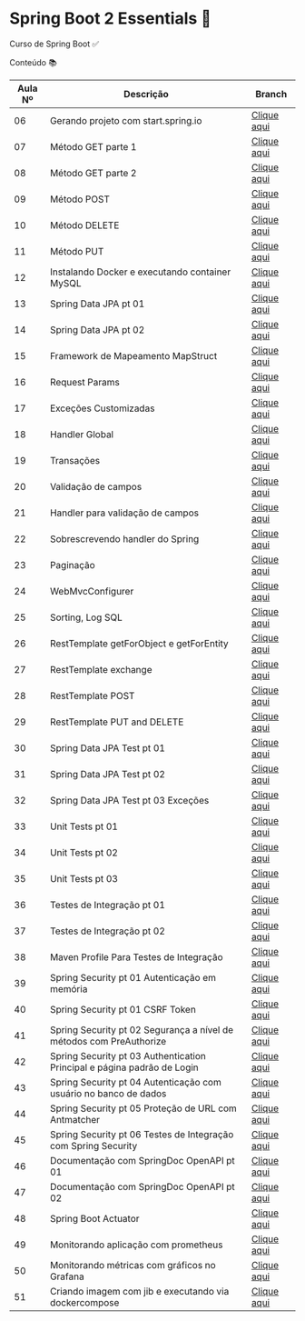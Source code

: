 # Spring Boot 2 Essentials :rocket:

Curso de Spring Boot :white_check_mark:

Conteúdo :books: 

|Aula Nº | Descrição | Branch |
| -  | ----  | --------- |
|06 | Gerando projeto com start.spring.io | [Clique aqui](https://github.com/Erikomoreira/springboot-essentials/tree/aula_06/src/main/java/br/com/erik/springboot) |
|07 | Método GET parte 1 | [Clique aqui](https://github.com/Erikomoreira/springboot-essentials/tree/aula_07/src/main/java/br/com/erik/springboot) |
|08 | Método GET parte 2 | [Clique aqui](https://github.com/Erikomoreira/springboot-essentials/tree/aula_08/src/main/java/br/com/erik/springboot) |
|09 | Método POST | [Clique aqui](https://github.com/Erikomoreira/springboot-essentials/tree/aula_09/src/main/java/br/com/erik/springboot) |
|10 | Método DELETE | [Clique aqui](https://github.com/Erikomoreira/springboot-essentials/tree/aula_10/src/main/java/br/com/erik/springboot) |
|11 | Método PUT | [Clique aqui](https://github.com/Erikomoreira/springboot-essentials/tree/aula_11/src/main/java/br/com/erik/springboot) |
|12 | Instalando Docker e executando container MySQL | [Clique aqui](https://github.com/Erikomoreira/springboot-essentials/tree/aula_12/src/main/java/br/com/erik/springboot) |
|13 | Spring Data JPA pt 01 | [Clique aqui](https://github.com/Erikomoreira/springboot-essentials/tree/aula_13/src/main/java/br/com/erik/springboot) |
|14 | Spring Data JPA pt 02 | [Clique aqui](https://github.com/Erikomoreira/springboot-essentials/tree/aula_14/src/main/java/br/com/erik/springboot) |
|15 | Framework de Mapeamento MapStruct | [Clique aqui](https://github.com/Erikomoreira/springboot-essentials/tree/aula_15/src/main/java/br/com/erik/springboot) |
|16 | Request Params | [Clique aqui](https://github.com/Erikomoreira/springboot-essentials/tree/aula_16/src/main/java/br/com/erik/springboot) |
|17 | Exceções Customizadas | [Clique aqui](https://github.com/Erikomoreira/springboot-essentials/tree/aula_17/src/main/java/br/com/erik/springboot) |
|18 | Handler Global | [Clique aqui](https://github.com/Erikomoreira/springboot-essentials/tree/aula_18/src/main/java/br/com/erik/springboot) |
|19 | Transações | [Clique aqui](https://github.com/Erikomoreira/springboot-essentials/tree/aula_19/src/main/java/br/com/erik/springboot) |
|20 | Validação de campos | [Clique aqui](https://github.com/Erikomoreira/springboot-essentials/tree/aula_20/src/main/java/br/com/erik/springboot) |
|21 | Handler para validação de campos | [Clique aqui](https://github.com/Erikomoreira/springboot-essentials/tree/aula_21/src/main/java/br/com/erik/springboot) |
|22 | Sobrescrevendo handler do Spring | [Clique aqui](https://github.com/Erikomoreira/springboot-essentials/tree/aula_22/src/main/java/br/com/erik/springboot) |
|23 | Paginação | [Clique aqui](https://github.com/Erikomoreira/springboot-essentials/tree/aula_23/src/main/java/br/com/erik/springboot) |
|24 | WebMvcConfigurer | [Clique aqui](https://github.com/Erikomoreira/springboot-essentials/tree/aula_24/src/main/java/br/com/erik/springboot) |
|25 | Sorting, Log SQL | [Clique aqui](https://github.com/Erikomoreira/springboot-essentials/tree/aula_25/src/main/java/br/com/erik/springboot) |
|26 | RestTemplate getForObject e getForEntity | [Clique aqui](https://github.com/Erikomoreira/springboot-essentials/tree/aula_26/src/main/java/br/com/erik/springboot) |
|27 | RestTemplate exchange | [Clique aqui](https://github.com/Erikomoreira/springboot-essentials/tree/aula_27/src/main/java/br/com/erik/springboot) |
|28 | RestTemplate POST | [Clique aqui](https://github.com/Erikomoreira/springboot-essentials/tree/aula_28/src/main/java/br/com/erik/springboot) |
|29 | RestTemplate PUT and DELETE | [Clique aqui](https://github.com/Erikomoreira/springboot-essentials/tree/aula_29/src/main/java/br/com/erik/springboot) |
|30 | Spring Data JPA Test pt 01 | [Clique aqui](https://github.com/Erikomoreira/springboot-essentials/tree/aula_30/src/main/java/br/com/erik/springboot) |
|31 | Spring Data JPA Test pt 02 | [Clique aqui](https://github.com/Erikomoreira/springboot-essentials/tree/aula_31/src/main/java/br/com/erik/springboot) |
|32 | Spring Data JPA Test pt 03 Exceções | [Clique aqui](https://github.com/Erikomoreira/springboot-essentials/tree/aula_32/src/main/java/br/com/erik/springboot) |
|33 | Unit Tests pt 01 | [Clique aqui](https://github.com/Erikomoreira/springboot-essentials/tree/aula_33/src/main/java/br/com/erik/springboot) |
|34 | Unit Tests pt 02 | [Clique aqui](https://github.com/Erikomoreira/springboot-essentials/tree/aula_34/src/main/java/br/com/erik/springboot) |
|35 | Unit Tests pt 03 | [Clique aqui](https://github.com/Erikomoreira/springboot-essentials/tree/aula_35/src/main/java/br/com/erik/springboot) |
|36 | Testes de Integração pt 01 | [Clique aqui](https://github.com/Erikomoreira/springboot-essentials/tree/aula_36/src/main/java/br/com/erik/springboot) |
|37 | Testes de Integração pt 02 | [Clique aqui](https://github.com/Erikomoreira/springboot-essentials/tree/aula_37/src/main/java/br/com/erik/springboot) |
|38 | Maven Profile Para Testes de Integração | [Clique aqui](https://github.com/Erikomoreira/springboot-essentials/tree/aula_38/src/main/java/br/com/erik/springboot) |
|39 | Spring Security pt 01 Autenticação em memória | [Clique aqui](https://github.com/Erikomoreira/springboot-essentials/tree/aula_39/src/main/java/br/com/erik/springboot) |
|40 | Spring Security pt 01 CSRF Token | [Clique aqui](https://github.com/Erikomoreira/springboot-essentials/tree/aula_40/src/main/java/br/com/erik/springboot) |
|41 | Spring Security pt 02 Segurança a nível de métodos com PreAuthorize | [Clique aqui](https://github.com/Erikomoreira/springboot-essentials/tree/aula_41/src/main/java/br/com/erik/springboot) |
|42 | Spring Security pt 03 Authentication Principal e página padrão de Login | [Clique aqui](https://github.com/Erikomoreira/springboot-essentials/tree/aula_42/src/main/java/br/com/erik/springboot) |
|43 | Spring Security pt 04 Autenticação com usuário no banco de dados | [Clique aqui](https://github.com/Erikomoreira/springboot-essentials/tree/aula_43/src/main/java/br/com/erik/springboot) |
|44 | Spring Security pt 05 Proteção de URL com Antmatcher | [Clique aqui](https://github.com/Erikomoreira/springboot-essentials/tree/aula_44/src/main/java/br/com/erik/springboot) |
|45 | Spring Security pt 06 Testes de Integração com Spring Security | [Clique aqui](https://github.com/Erikomoreira/springboot-essentials/tree/aula_45/src/main/java/br/com/erik/springboot) |
|46 | Documentação com SpringDoc OpenAPI pt 01 | [Clique aqui](https://github.com/Erikomoreira/springboot-essentials/tree/aula_46/src/main/java/br/com/erik/springboot) |
|47 | Documentação com SpringDoc OpenAPI pt 02 | [Clique aqui](https://github.com/Erikomoreira/springboot-essentials/tree/aula_47/src/main/java/br/com/erik/springboot) |
|48 | Spring Boot Actuator | [Clique aqui](https://github.com/Erikomoreira/springboot-essentials/tree/aula_48/src/main/java/br/com/erik/springboot) |
|49 | Monitorando aplicação com prometheus | [Clique aqui](https://github.com/Erikomoreira/springboot-essentials/tree/aula_49/src/main/java/br/com/erik/springboot) |
|50 | Monitorando métricas com gráficos no Grafana | [Clique aqui](https://github.com/Erikomoreira/springboot-essentials/tree/aula_50/src/main/java/br/com/erik/springboot) |
|51 | Criando imagem com jib e executando via dockercompose | [Clique aqui](https://github.com/Erikomoreira/springboot-essentials/tree/aula_51/src/main/java/br/com/erik/springboot) |
